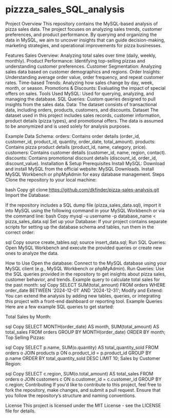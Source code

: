 # pizzza_sales_SQL_analysis
Project Overview
This repository contains the MySQL-based analysis of pizza sales data. The project focuses on analyzing sales trends, customer preferences, and product performance. By querying and organizing the data in MySQL, we aim to uncover insights that can guide decision-making, marketing strategies, and operational improvements for pizza businesses.

Features
Sales Overview: Analyzing total sales over time (daily, weekly, monthly).
Product Performance: Identifying top-selling pizzas and understanding customer preferences.
Customer Segmentation: Analyzing sales data based on customer demographics and regions.
Order Insights: Understanding average order value, order frequency, and repeat customer rates.
Time-based Trends: Analyzing how sales change by day, week, month, or season.
Promotions & Discounts: Evaluating the impact of special offers on sales.
Tools Used
MySQL: Used for querying, analyzing, and managing the database.
SQL Queries: Custom queries designed to pull insights from the sales data.
Data: The dataset consists of transactional data, including orders, products, customers, and discounts.
Dataset
The dataset used in this project includes sales records, customer information, product details (pizza types), and promotional offers. The data is assumed to be anonymized and is used solely for analysis purposes.

Example Data Schema:
orders: Contains order details (order_id, customer_id, product_id, quantity, order_date, total_amount).
products: Contains pizza product details (product_id, name, category, price).
customers: Contains customer details (customer_id, name, region, contact).
discounts: Contains promotional discount details (discount_id, order_id, discount_value).
Installation & Setup
Prerequisites
Install MySQL: Download and install MySQL from the official website: MySQL Downloads.
Install MySQL Workbench or phpMyAdmin for easy database management.
Steps
Clone the repository to your local machine:

bash
Copy
git clone https://github.com/dkfinder/pizza-sales-analysis.git
Import the Database:

If the repository includes a SQL dump file (pizza_sales_data.sql), import it into MySQL using the following command in your MySQL Workbench or via the command line:
bash
Copy
mysql -u username -p database_name < pizza_sales_data.sql
Set up your Database: If your project contains separate scripts for setting up the database schema and tables, run them in the correct order:

sql
Copy
source create_tables.sql;
source insert_data.sql;
Run SQL Queries: Open MySQL Workbench and execute the provided queries or create new ones to analyze the data.

How to Use
Open the database: Connect to the MySQL database using your MySQL client (e.g., MySQL Workbench or phpMyAdmin).
Run Queries: Use the SQL queries provided in the repository to get insights about pizza sales, customer behavior, and trends.
Example query to calculate total sales for the past month:
sql
Copy
SELECT SUM(total_amount) FROM orders WHERE order_date BETWEEN '2024-12-01' AND '2024-12-31';
Modify and Extend: You can extend the analysis by adding new tables, queries, or integrating this project with a front-end dashboard or reporting tool.
Example Queries
Here are a few example SQL queries to get started:

Total Sales by Month:

sql
Copy
SELECT MONTH(order_date) AS month, SUM(total_amount) AS total_sales
FROM orders
GROUP BY MONTH(order_date)
ORDER BY month;
Top Selling Pizzas:

sql
Copy
SELECT p.name, SUM(o.quantity) AS total_quantity_sold
FROM orders o
JOIN products p ON o.product_id = p.product_id
GROUP BY p.name
ORDER BY total_quantity_sold DESC
LIMIT 10;
Sales by Customer Region:

sql
Copy
SELECT c.region, SUM(o.total_amount) AS total_sales
FROM orders o
JOIN customers c ON o.customer_id = c.customer_id
GROUP BY c.region;
Contributing
If you'd like to contribute to this project, feel free to fork the repository, make changes, and submit a pull request. Ensure that you follow the repository’s structure and naming conventions.

License
This project is licensed under the MIT License - see the LICENSE file for details.

